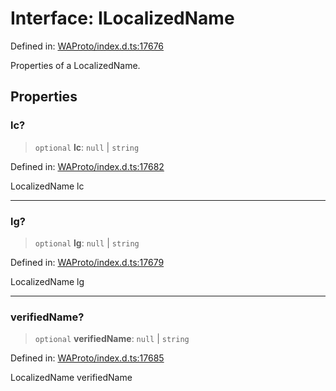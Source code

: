 # Interface: ILocalizedName

Defined in: [WAProto/index.d.ts:17676](https://github.com/Fokusdotid/bail/blob/c270ba4454f95d50cec87a9d90b03360fac7058e/WAProto/index.d.ts#L17676)

Properties of a LocalizedName.

## Properties

### lc?

> `optional` **lc**: `null` \| `string`

Defined in: [WAProto/index.d.ts:17682](https://github.com/Fokusdotid/bail/blob/c270ba4454f95d50cec87a9d90b03360fac7058e/WAProto/index.d.ts#L17682)

LocalizedName lc

***

### lg?

> `optional` **lg**: `null` \| `string`

Defined in: [WAProto/index.d.ts:17679](https://github.com/Fokusdotid/bail/blob/c270ba4454f95d50cec87a9d90b03360fac7058e/WAProto/index.d.ts#L17679)

LocalizedName lg

***

### verifiedName?

> `optional` **verifiedName**: `null` \| `string`

Defined in: [WAProto/index.d.ts:17685](https://github.com/Fokusdotid/bail/blob/c270ba4454f95d50cec87a9d90b03360fac7058e/WAProto/index.d.ts#L17685)

LocalizedName verifiedName
